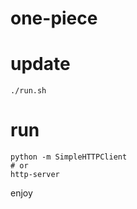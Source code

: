 # one-piece

# update

```shell
./run.sh
```

# run

```shell
python -m SimpleHTTPClient 
# or
http-server
```

enjoy
